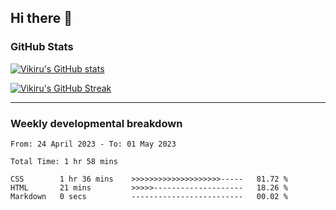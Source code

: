 ## Hi there 👋

### GitHub Stats

[![Vikiru's GitHub stats](https://github-readme-stats.vercel.app/api?username=vikiru&theme=nightowl&include_all_commits=true&count_private=true&hide=stars,contribs&show_icons=true)](https://github.com/anuraghazra/github-readme-stats)

[![Vikiru's GitHub Streak](https://streak-stats.demolab.com/?user=vikiru&theme=nightowl&hide_border=true&date_format=M%20j%5B%2C%20Y%5D)](https://github.com/DenverCoder1/github-readme-streak-stats)

---

### Weekly developmental breakdown

<!--START_SECTION:waka-->

```text
From: 24 April 2023 - To: 01 May 2023

Total Time: 1 hr 58 mins

CSS        1 hr 36 mins    >>>>>>>>>>>>>>>>>>>>-----   81.72 %
HTML       21 mins         >>>>>--------------------   18.26 %
Markdown   0 secs          -------------------------   00.02 %
```

<!--END_SECTION:waka-->
